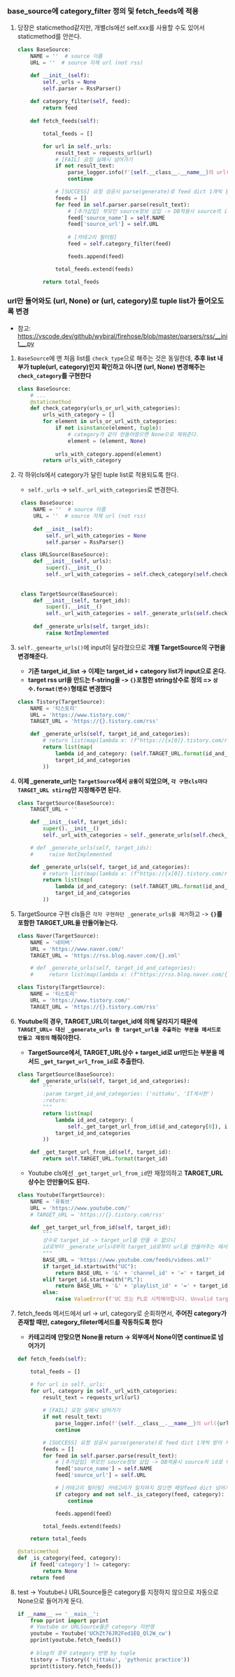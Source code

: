 ### base_source에 category_filter 정의 및 fetch_feeds에 적용
1. 당장은 staticmethod같지만, 개별cls에선 self.xxx를 사용할 수도 있어서 staticmethod를 안쓴다. 
    ```python
    class BaseSource:
        NAME = ''  # source 이름
        URL = ''  # source 자체 url (not rss)
    
        def __init__(self):
            self._urls = None
            self.parser = RssParser()
            
        def category_filter(self, feed):
            return feed
        
        def fetch_feeds(self):
    
            total_feeds = []
    
            for url in self._urls:
                result_text = requests_url(url)
                # [FAIL] 요청 실패시 넘어가기
                if not result_text:
                    parse_logger.info(f'{self.__class__.__name__}의 url({url})에 대한 request요청에 실패')
                    continue
    
                # [SUCCESS] 요청 성공시 parse(generate)로 feed dict 1개씩 받아 처리하기
                feeds = []
                for feed in self.parser.parse(result_text):
                    # [추가삽입] 부모인 source정보 삽입 -> DB적용시 source의 id로 대체?!
                    feed['source_name'] = self.NAME
                    feed['source_url'] = self.URL
                    
                    # [카테고리 필터링]
                    feed = self.category_filter(feed)
    
                    feeds.append(feed)
    
                total_feeds.extend(feeds)
    
            return total_feeds
    ```

### url만 들어와도 (url, None) or (url, category)로 tuple list가 들어오도록 변경
- 참고: https://vscode.dev/github/wybiral/firehose/blob/master/parsers/rss/__init__.py
1. `BaseSource`에 맨 처음 list를 `check_type`으로 해주는 것은 동일한데, **추후 list 내부가 tuple(url, category)인지 확인하고 아니면 (url, None) 변경해주는 `check_category`를 구현한다**
    ```python
    class BaseSource:
        # ...
        @staticmethod
        def check_category(urls_or_url_with_categories):
            urls_with_category = []
            for element in urls_or_url_with_categories:
                if not isinstance(element, tuple):
                    # category가 같이 안들어왔으면 None으로 채워준다.
                    element = (element, None) 
                    
                urls_with_category.append(element)
            return urls_with_category
    ```
   
2. 각 하위cls에서 category가 달린 tuple list로 적용되도록 한다.
   - `self._urls` -> `self._url_with_categories`로 변경한다.
   ```python
    class BaseSource:
        NAME = ''  # source 이름
        URL = ''  # source 자체 url (not rss)
    
        def __init__(self):
            self._url_with_categories = None
            self.parser = RssParser()
   ```
   ```python
    class URLSource(BaseSource):
        def __init__(self, urls):
            super().__init__()
            self._url_with_categories = self.check_category(self.check_type(urls))
    
    
    class TargetSource(BaseSource):
        def __init__(self, target_ids):
            super().__init__()
            self._url_with_categories = self._generate_urls(self.check_category(self.check_type(target_ids)))
    
        def _generate_urls(self, target_ids):
            raise NotImplemented
    ```
   

3. `self._genearte_urls()`에 input이 달라졌으므로 **개별 TargetSource의 구현을 변경해준다.**
    - **기존 target_id_list -> 이제는 target_id + category list가 input으로 온다.**
    - **target rss url을 만드는 f-string을 -> `{}`포함한 string상수로 정의 => `상수.format(변수)`형태로 변경했다**
    ```python
    class Tistory(TargetSource):
        NAME = '티스토리'
        URL = 'https://www.tistory.com/'
        TARGET_URL = 'https://{}.tistory.com/rss'
    
        def _generate_urls(self, target_id_and_categories):
            # return list(map(lambda x: (f"https://{x[0]}.tistory.com/rss", x[1]), target_id_and_categories))
            return list(map(
                lambda id_and_category: (self.TARGET_URL.format(id_and_category[0]), id_and_category[1]),
                target_id_and_categories
            ))
    ```
4. **이제 _generate_url는  `TargetSource`에서 `공통`이 되었으며, `각 구현cls마다 TARGET_URL stirng`만 지정해주면 된다.**
    ```python
    class TargetSource(BaseSource):
        TARGET_URL = ''
    
        def __init__(self, target_ids):
            super().__init__()
            self._url_with_categories = self._generate_urls(self.check_category(self.check_type(target_ids)))
    
        # def _generate_urls(self, target_ids):
        #     raise NotImplemented
    
        def _generate_urls(self, target_id_and_categories):
            # return list(map(lambda x: (f"https://{x[0]}.tistory.com/rss", x[1]), target_id_and_categories))
            return list(map(
                lambda id_and_category: (self.TARGET_URL.format(id_and_category[0]), id_and_category[1]),
                target_id_and_categories
            ))
    ```
   
5. TargetSource  구현 cls들은 `각자 구현하던 _generate_urls를 제거`하고 -> **`{}`를 포함한 TARGET_URL을 만들어놓는다.**
    ```python
    class Naver(TargetSource):
        NAME = '네이버'
        URL = 'https://www.naver.com/'
        TARGET_URL = 'https://rss.blog.naver.com/{}.xml'
    
        # def _generate_urls(self, target_id_and_categories):
        #     return list(map(lambda x: (f"https://rss.blog.naver.com/{x[0]}.xml", x[1]), target_id_and_categories))
    
    class Tistory(TargetSource):
        NAME = '티스토리'
        URL = 'https://www.tistory.com/'
        TARGET_URL = 'https://{}.tistory.com/rss'
    ```
   
6. **Youtube의 경우, TARGET_URL이 target_id에 의해 달라지기 때문에 `TARGET_URL= 대신 _generate_urls 중 target_url을 추출하는 부분을 메서드로 만들고 재정의` 해줘야한다.**
    - **TargetSource에서, TARGET_URL상수 + target_id로 url만드는 부분을 메서드 `_get_target_url_from_id`로 추출한다.**
    ```python
    class TargetSource(BaseSource):
        def _generate_urls(self, target_id_and_categories):
            """
            :param target_id_and_categories: ('nittaku', 'IT게시판')
            :return:
            """
            return list(map(
                lambda id_and_category: (
                    self._get_target_url_from_id(id_and_category[0]), id_and_category[1]),
                target_id_and_categories
            ))
    
        def _get_target_url_from_id(self, target_id):
            return self.TARGET_URL.format(target_id)
    ```
    - Youtube cls에선 `_get_target_url_from_id`만 재정의하고 **TARGET_URL 상수는 안만들어도 된다.**
    ```python
    class Youtube(TargetSource):
        NAME = '유튜브'
        URL = 'https://www.youtube.com/'
        # TARGET_URL = 'https://{}.tistory.com/rss'
    
        def _get_target_url_from_id(self, target_id):
            """
            상수로 target_id -> target_url을 만들 수 없으니
            id로부터 _generate_urls내부의 target_id로부터 url을 만들어주는 메서드를 오버라이딩해서 재정의
            """
            BASE_URL = 'https://www.youtube.com/feeds/videos.xml?'
            if target_id.startswith("UC"):
                return BASE_URL + '&' + 'channel_id' + '=' + target_id
            elif target_id.startswith("PL"):
                return BASE_URL + '&' + 'playlist_id' + '=' + target_id
            else:
                raise ValueError(f'UC 또는 PL로 시작해야합니다. Unvalid target_id: {target_id}')
    ```
   
7. fetch_feeds 메서드에서 url -> url, category로 순회하면서, **주어진 category가 존재할 때만, category_fileter메서드를 작동하도록 한다**
    - **카테고리에 안맞으면 None을 return -> 외부에서 None이면 continue로 넘어가기**
    ```python
    def fetch_feeds(self):

        total_feeds = []

        # for url in self._urls:
        for url, category in self._url_with_categories:
            result_text = requests_url(url)
            
            # [FAIL] 요청 실패시 넘어가기
            if not result_text:
                parse_logger.info(f'{self.__class__.__name__}의 url({url})에 대한 request요청에 실패')
                continue

            # [SUCCESS] 요청 성공시 parse(generate)로 feed dict 1개씩 받아 처리하기
            feeds = []
            for feed in self.parser.parse(result_text):
                # [추가삽입] 부모인 source정보 삽입 -> DB적용시 source의 id로 대체?!
                feed['source_name'] = self.NAME
                feed['source_url'] = self.URL

                # [카테고리 필터링] 카테고리가 일치하지 않으면 해당feed dict 넘어가기
                if category and not self._is_category(feed, category):
                    continue

                feeds.append(feed)

            total_feeds.extend(feeds)

        return total_feeds
    ```
    ```python
    @staticmethod
    def _is_category(feed, category):
        if feed['category'] != category:
            return None
        return feed
    ```
   

8. test -> Youtube나 URLSource들은 category를 지정하지 않으므로 자동으로 None으로 들어가게 둔다.
    ```python
    if __name__ == '__main__':
        from pprint import pprint
        # Youtube or URLSource들은 category 미반영
        youtube = Youtube('UChZt76JR2Fed1EQ_Ql2W_cw')
        pprint(youtube.fetch_feeds())
        
        # blog의 경우 category 반영 by tuple
        tistory = Tistory(('nittaku', 'pythonic practice'))
        pprint(tistory.fetch_feeds())
    ```